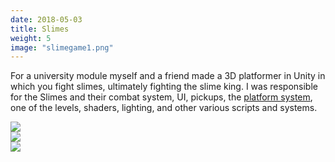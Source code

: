 ```yaml
---
date: 2018-05-03
title: Slimes
weight: 5
image: "slimegame1.png"
---
```


For a university module myself and a friend made a 3D platformer in Unity in which you fight slimes, ultimately fighting the slime king. I was responsible for the Slimes and their combat system, UI, pickups, the [platform system](../projects/platform-system), one of the levels, shaders, lighting, and other various scripts and systems.

<!--more-->

![](../slimegame2.png)
</br>
![](../slimegame3.png)
</br>
![](../slimegame4.png)